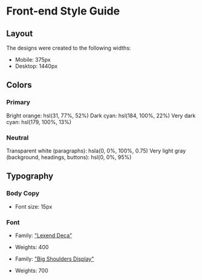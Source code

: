# Front-end Style Guide

## Layout

The designs were created to the following widths:

- Mobile: 375px
- Desktop: 1440px

## Colors

### Primary

Bright orange: hsl(31, 77%, 52%)
Dark cyan: hsl(184, 100%, 22%)
Very dark cyan: hsl(179, 100%, 13%)

### Neutral

Transparent white (paragraphs): hsla(0, 0%, 100%, 0.75)
Very light gray (background, headings, buttons): hsl(0, 0%, 95%)

## Typography

### Body Copy

- Font size: 15px

### Font

- Family: ["Lexend Deca"](https://fonts.google.com/specimen/Lexend+Deca)
- Weights: 400

- Family: ["Big Shoulders Display"](https://fonts.google.com/specimen/Big+Shoulders+Display)
- Weights: 700
